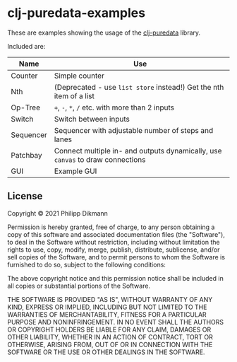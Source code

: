 # clj-puredata-examples

These are examples showing the usage of the [clj-puredata](https://clj-puredata.github.io/clj-puredata) library.

Included are:

| Name      | Use                                                                            |
|-----------|--------------------------------------------------------------------------------|
| Counter   | Simple counter                                                                 |
| Nth       | (Deprecated - use `list store` instead!) Get the nth item of a list            |
| Op-Tree   | `+`, `-`, `*`, `/` etc. with more than 2 inputs                                |
| Switch    | Switch between inputs                                                          |
| Sequencer | Sequencer with adjustable number of steps and lanes                            |
| Patchbay  | Connect multiple in- and outputs dynamically, use `canvas` to draw connections |
| GUI       | Example GUI                                                                    |

## License

Copyright © 2021 Philipp Dikmann

Permission is hereby granted, free of charge, to any person obtaining a copy of this software and associated documentation files (the "Software"), to deal in the Software without restriction, including without limitation the rights to use, copy, modify, merge, publish, distribute, sublicense, and/or sell copies of the Software, and to permit persons to whom the Software is furnished to do so, subject to the following conditions:

The above copyright notice and this permission notice shall be included in all copies or substantial portions of the Software.

THE SOFTWARE IS PROVIDED "AS IS", WITHOUT WARRANTY OF ANY KIND, EXPRESS OR IMPLIED, INCLUDING BUT NOT LIMITED TO THE WARRANTIES OF MERCHANTABILITY, FITNESS FOR A PARTICULAR PURPOSE AND NONINFRINGEMENT. IN NO EVENT SHALL THE AUTHORS OR COPYRIGHT HOLDERS BE LIABLE FOR ANY CLAIM, DAMAGES OR OTHER LIABILITY, WHETHER IN AN ACTION OF CONTRACT, TORT OR OTHERWISE, ARISING FROM, OUT OF OR IN CONNECTION WITH THE SOFTWARE OR THE USE OR OTHER DEALINGS IN THE SOFTWARE.
